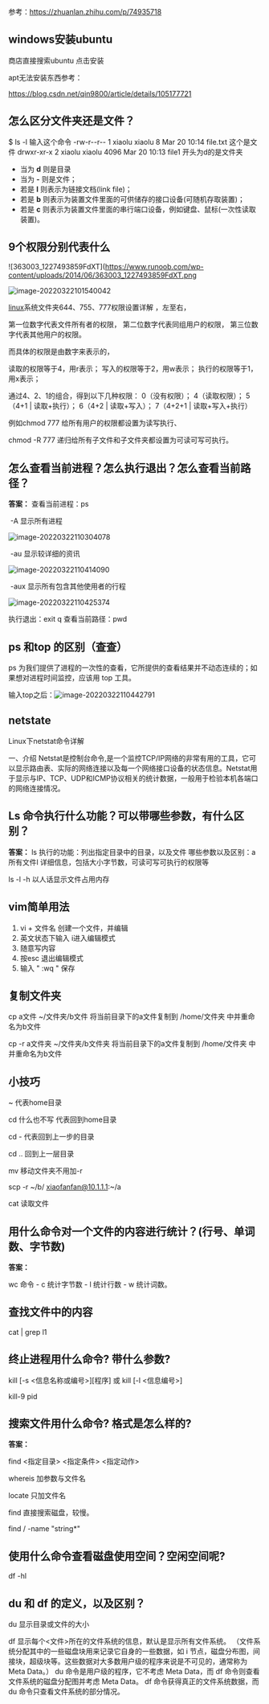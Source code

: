 参考：https://zhuanlan.zhihu.com/p/74935718

## windows安装ubuntu 

商店直接搜索ubuntu 点击安装

apt无法安装东西参考：

https://blog.csdn.net/qin9800/article/details/105177721

## 怎么区分文件夹还是文件？

$ ls -l   输入这个命令
-rw-r--r-- 1 xiaolu xiaolu    8 Mar 20 10:14 file.txt     这个是文件
drwxr-xr-x 2 xiaolu xiaolu 4096 Mar 20 10:13 file1    开头为d的是文件夹

- 当为 **d** 则是目录
- 当为 **-** 则是文件；
- 若是 **l** 则表示为链接文档(link file)；
- 若是 **b** 则表示为装置文件里面的可供储存的接口设备(可随机存取装置)；
- 若是 **c** 则表示为装置文件里面的串行端口设备，例如键盘、鼠标(一次性读取装置)。

## 9个权限分别代表什么

![363003_1227493859FdXT](https://www.runoob.com/wp-content/uploads/2014/06/363003_1227493859FdXT.png

![image-20220322101540042](./linux.assets/image-20220322101540042.png)



[linux](https://so.csdn.net/so/search?q=linux&spm=1001.2101.3001.7020)系统文件夹644、755、777权限设置详解 ，左至右，

第一位数字代表文件所有者的权限，
第二位数字代表同组用户的权限，
第三位数字代表其他用户的权限。

而具体的权限是由数字来表示的，

读取的权限等于4，用r表示；
写入的权限等于2，用w表示；
执行的权限等于1，用x表示；

通过4、2、1的组合，得到以下几种权限：
0（没有权限）；
4（读取权限）；
5（4+1 | 读取+执行）；
6（4+2 | 读取+写入）；
7（4+2+1 | 读取+写入+执行）

例如chmod 777 给所有用户的权限都设置为读写执行、

chmod -R 777 递归给所有子文件和子文件夹都设置为可读可写可执行。



## 怎么查看当前进程？怎么执行退出？怎么查看当前路径？
**答案：**
查看当前进程：ps

​		-A 显示所有进程

![image-20220322110304078](.\linux.assets\image-20220322110304078.png)

​		-au 显示较详细的资讯

![image-20220322110414090](.\linux.assets\image-20220322110414090.png)

​		-aux 显示所有包含其他使用者的行程 

![image-20220322110425374](.\linux.assets\image-20220322110425374.png)

执行退出：exit  q
查看当前路径：pwd

## ps 和top 的区别（查查）

ps 为我们提供了进程的一次性的查看，它所提供的查看结果并不动态连续的；如果想对进程时间监控，应该用 top 工具。

输入top之后：![image-20220322110442791](.\linux.assets\image-20220322110442791.png)

## netstate

Linux下netstat命令详解

一、介绍
Netstat是控制台命令,是一个监控TCP/IP网络的非常有用的工具，它可以显示路由表、实际的网络连接以及每一个网络接口设备的状态信息。Netstat用于显示与IP、TCP、UDP和ICMP协议相关的统计数据，一般用于检验本机各端口的网络连接情况。

## Ls 命令执行什么功能？可以带哪些参数，有什么区别？
**答案：**
ls 执行的功能：列出指定目录中的目录，以及文件
哪些参数以及区别：a 所有文件l 详细信息，包括大小字节数，可读可写可执行的权限等

ls -l -h 以人话显示文件占用内存

## vim简单用法

1. vi + 文件名  创建一个文件，并编辑
2. 英文状态下输入 i进入编辑模式
3. 随意写内容
4. 按esc 退出编辑模式
5. 输入  "  :wq  "  保存

## 复制文件夹

cp a文件 ~/文件夹/b文件     将当前目录下的a文件复制到 /home/文件夹  中并重命名为b文件

cp -r a文件夹 ~/文件夹/b文件夹    将当前目录下的a文件复制到 /home/文件夹  中并重命名为b文件

## 小技巧

~ 代表home目录

cd 什么也不写 代表回到home目录

cd - 代表回到上一步的目录

cd .. 回到上一层目录

mv 移动文件夹不用加-r

scp -r   ~/b/  xiaofanfan@10.1.1.1:~/a

cat 读取文件





## 用什么命令对一个文件的内容进行统计？(行号、单词数、字节数)
**答案：**

wc 命令 - c 统计字节数 - l 统计行数 - w 统计词数。

## 查找文件中的内容

cat | grep l1



## 终止进程用什么命令? 带什么参数?

kill [-s <信息名称或编号>][程序] 或 kill [-l <信息编号>]

kill-9 pid

## 搜索文件用什么命令? 格式是怎么样的?

**答案：**

find <指定目录> <指定条件> <指定动作>

whereis 加参数与文件名

locate 只加文件名

find 直接搜索磁盘，较慢。

find / -name "string*"

## 使用什么命令查看磁盘使用空间？空闲空间呢?

df -hl

## du 和 df 的定义，以及区别？
du 显示目录或文件的大小

df 显示每个<文件>所在的文件系统的信息，默认是显示所有文件系统。
（文件系统分配其中的一些磁盘块用来记录它自身的一些数据，如 i 节点，磁盘分布图，间接块，超级块等。这些数据对大多数用户级的程序来说是不可见的，通常称为 Meta Data。） du 命令是用户级的程序，它不考虑 Meta Data，而 df 命令则查看文件系统的磁盘分配图并考虑 Meta Data。
df 命令获得真正的文件系统数据，而 du 命令只查看文件系统的部分情况。

